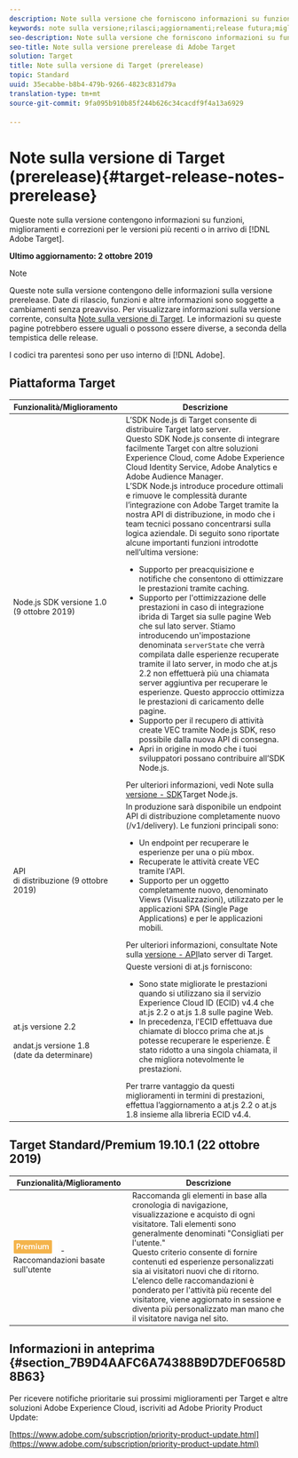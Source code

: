 ```yaml
---
description: Note sulla versione che forniscono informazioni su funzioni, miglioramenti e correzioni per le versioni più recenti o imminenti di Adobe Target.
keywords: note sulla versione;rilasci;aggiornamenti;release futura;miglioramenti;nuove funzioni;correzioni
seo-description: Note sulla versione che forniscono informazioni su funzioni, miglioramenti e correzioni per le versioni DNL Adobe Target più recenti o imminenti.
seo-title: Note sulla versione prerelease di Adobe Target
solution: Target
title: Note sulla versione di Target (prerelease)
topic: Standard
uuid: 35ecabbe-b8b4-479b-9266-4823c831d79a
translation-type: tm+mt
source-git-commit: 9fa095b910b85f244b626c34cacdf9f4a13a6929

---
```



# Note sulla versione di Target (prerelease){#target-release-notes-prerelease}

Queste note sulla versione contengono informazioni su funzioni, miglioramenti e correzioni per le versioni più recenti o in arrivo di [!DNL Adobe Target].

**Ultimo aggiornamento: 2 ottobre 2019**

>[!NOTE]
>
>Queste note sulla versione contengono delle informazioni sulla versione prerelease. Date di rilascio, funzioni e altre informazioni sono soggette a cambiamenti senza preavviso. Per visualizzare informazioni sulla versione corrente, consulta [Note sulla versione di Target](release-notes.md). Le informazioni su queste pagine potrebbero essere uguali o possono essere diverse, a seconda della tempistica delle release.
>
>I codici tra parentesi sono per uso interno di [!DNL Adobe].

## Piattaforma Target

| Funzionalità/Miglioramento | Descrizione |
| --- | --- |
| Node.js SDK versione 1.0<br>(9 ottobre 2019) | L’SDK Node.js di Target consente di distribuire Target lato server.<br>Questo SDK Node.js consente di integrare facilmente Target con altre soluzioni Experience Cloud, come Adobe Experience Cloud Identity Service, Adobe Analytics e Adobe Audience Manager.<br>L’SDK Node.js introduce procedure ottimali e rimuove le complessità durante l’integrazione con Adobe Target tramite la nostra API di distribuzione, in modo che i team tecnici possano concentrarsi sulla logica aziendale. Di seguito sono riportate alcune importanti funzioni introdotte nell’ultima versione:<ul><li>Supporto per preacquisizione e notifiche che consentono di ottimizzare le prestazioni tramite caching.</li><li>Supporto per l'ottimizzazione delle prestazioni in caso di integrazione ibrida di Target sia sulle pagine Web che sul lato server. Stiamo introducendo un'impostazione denominata `serverState` che verrà compilata dalle esperienze recuperate tramite il lato server, in modo che at.js 2.2 non effettuerà più una chiamata server aggiuntiva per recuperare le esperienze. Questo approccio ottimizza le prestazioni di caricamento delle pagine.</li><li> Supporto per il recupero di attività create VEC tramite Node.js SDK, reso possibile dalla nuova API di consegna.</li><li>Apri in origine in modo che i tuoi sviluppatori possano contribuire all’SDK Node.js.</li></ul>Per ulteriori informazioni, vedi Note sulla [versione - SDK](/help/c-implementing-target/c-api-and-sdk-overview/releases-nodejs.md)Target Node.js. |
| API<br>di distribuzione (9 ottobre 2019) | In produzione sarà disponibile un endpoint API di distribuzione completamente nuovo (/v1/delivery). Le funzioni principali sono:<ul><li>Un endpoint per recuperare le esperienze per una o più mbox.</li><li>Recuperate le attività create VEC tramite l'API.</li><li>Supporto per un oggetto completamente nuovo, denominato Views (Visualizzazioni), utilizzato per le applicazioni SPA (Single Page Applications) e per le applicazioni mobili.</li></ul>Per ulteriori informazioni, consultate Note sulla [versione - API](/help/c-implementing-target/c-api-and-sdk-overview/releases-server-side.md)lato server di Target. |
| at.js versione 2.2<br><br>andat.js versione 1.8<br>(date da determinare) | Queste versioni di at.js forniscono:<ul><li>Sono state migliorate le prestazioni quando si utilizzano sia il servizio Experience Cloud ID (ECID) v4.4 che at.js 2.2 o at.js 1.8 sulle pagine Web.</li><li>In precedenza, l'ECID effettuava due chiamate di blocco prima che at.js potesse recuperare le esperienze. È stato ridotto a una singola chiamata, il che migliora notevolmente le prestazioni.</li></ul> Per trarre vantaggio da questi miglioramenti in termini di prestazioni, effettua l’aggiornamento a at.js 2.2 o at.js 1.8 insieme alla libreria ECID v4.4. |


## Target Standard/Premium 19.10.1 (22 ottobre 2019)

| Funzionalità/Miglioramento | Descrizione |
| --- | --- |
| ![Premium badge](/help/assets/premium.png) - Raccomandazioni basate sull'utente | Raccomanda gli elementi in base alla cronologia di navigazione, visualizzazione e acquisto di ogni visitatore. Tali elementi sono generalmente denominati "Consigliati per l'utente."<br>Questo criterio consente di fornire contenuti ed esperienze personalizzati sia ai visitatori nuovi che di ritorno. L'elenco delle raccomandazioni è ponderato per l'attività più recente del visitatore, viene aggiornato in sessione e diventa più personalizzato man mano che il visitatore naviga nel sito. |

## Informazioni in anteprima {#section_7B9D4AAFC6A74388B9D7DEF0658D8B63}

Per ricevere notifiche prioritarie sui prossimi miglioramenti per Target e altre soluzioni Adobe Experience Cloud, iscriviti ad Adobe Priority Product Update:

[https://www.adobe.com/subscription/priority-product-update.html](https://www.adobe.com/subscription/priority-product-update.html)

